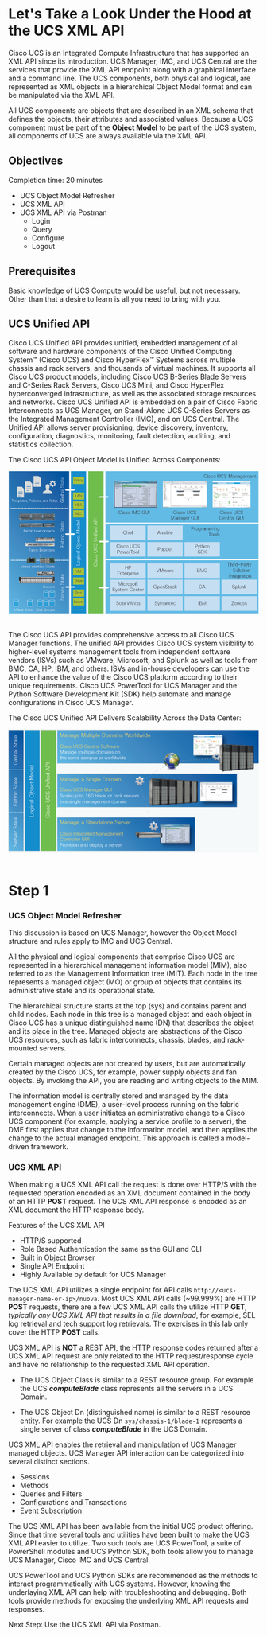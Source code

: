 # Let's Take a Look Under the Hood at the UCS XML API

Cisco UCS is an Integrated Compute Infrastructure that has supported an XML API since its introduction. UCS Manager, IMC, and UCS Central are the services that provide the XML API endpoint along with a graphical interface and a command line. The UCS components, both physical and logical, are represented as XML objects in a hierarchical Object Model format and can be manipulated via the XML API.

All UCS components are objects that are described in an XML schema that defines the objects, their attributes and associated values. Because a UCS component must be part of the **Object Model** to be part of the UCS system, all components of UCS are always available via the XML API.

## Objectives

Completion time: 20 minutes

  - UCS Object Model Refresher
  - UCS XML API
  - UCS XML API via Postman
    - Login
    - Query
    - Configure
    - Logout

## Prerequisites

Basic knowledge of UCS Compute would be useful, but not necessary. Other than that a desire to learn is all you need to bring with you.

## UCS Unified API

Cisco UCS Unified API provides unified, embedded management of all software and hardware components of the Cisco Unified Computing System™ (Cisco UCS) and Cisco HyperFlex™ Systems across multiple chassis and rack servers, and thousands of virtual machines. It supports all Cisco UCS product models, including Cisco UCS B-Series Blade Servers and C-Series Rack Servers, Cisco UCS Mini, and Cisco HyperFlex hyperconverged infrastructure, as well as the associated storage resources and networks. Cisco UCS Unified API is embedded on a pair of Cisco Fabric Interconnects as UCS Manager, on Stand-Alone UCS C-Series Servers as the Integrated Management Controller (IMC), and on UCS Central. The Unified API allows server provisioning, device discovery, inventory, configuration, diagnostics, monitoring, fault detection, auditing, and statistics collection.

The Cisco UCS API Object Model is Unified Across Components:

  ![](assets/images/image-01.jpg)<br/><br/>

  <!--![](assets/images/image-01.jpg)<br/><br/>-->

The Cisco UCS API provides comprehensive access to all Cisco UCS Manager functions. The unified API provides Cisco UCS system visibility to higher-level systems management tools from independent software vendors (ISVs) such as VMware, Microsoft, and Splunk as well as tools from BMC, CA, HP, IBM, and others. ISVs and in-house developers can use the API to enhance the value of the Cisco UCS platform according to their unique requirements. Cisco UCS PowerTool for UCS Manager and the Python Software Development Kit (SDK) help automate and manage configurations in Cisco UCS Manager.

The Cisco UCS Unified API Delivers Scalability Across the Data Center:

  ![](assets/images/image-02.jpg)<br/><br/>

  <!--![](assets/images/image-02.jpg)<br/><br/>-->

# Step 1

### UCS Object Model Refresher

This discussion is based on UCS Manager, however the Object Model structure and rules apply to IMC and UCS Central.

All the physical and logical components that comprise Cisco UCS are represented in a hierarchical management information model (MIM), also referred to as the Management Information tree (MIT). Each node in the tree represents a managed object (MO) or group of objects that contains its administrative state and its operational state.

The hierarchical structure starts at the top (sys) and contains parent and child nodes. Each node in this tree is a managed object and each object in Cisco UCS has a unique distinguished name (DN) that describes the object and its place in the tree. Managed objects are abstractions of the Cisco UCS resources, such as fabric interconnects, chassis, blades, and rack-mounted servers.

Certain managed objects are not created by users, but are automatically created by the Cisco UCS, for example, power supply objects and fan objects. By invoking the API, you are reading and writing objects to the MIM.

The information model is centrally stored and managed by the data management engine (DME), a user-level process running on the fabric interconnects. When a user initiates an administrative change to a Cisco UCS component (for example, applying a service profile to a server), the DME first applies that change to the information model, and then applies the change to the actual managed endpoint. This approach is called a model-driven framework.


### UCS XML API

When making a UCS XML API call the request is done over HTTP/S with the requested operation encoded as an XML document contained in the body of an HTTP **POST** request.  The UCS XML API response is encoded as an XML document the HTTP response body.

Features of the UCS XML API
  - HTTP/S supported
  - Role Based Authentication the same as the GUI and CLI
  - Built in Object Browser
  - Single API Endpoint
  - Highly Available by default for UCS Manager

The UCS XML API utilizes a single endpoint for API calls `http://<ucs-manager-name-or-ip>/nuova`. Most UCS XML API calls (~99.999%) are HTTP **POST** requests, there are a few UCS XML API calls the utilize HTTP **GET**, *typically any UCS XML API that results in a file download*, for example, SEL log retrieval and tech support log retrievals. The exercises in this lab only cover the HTTP **POST** calls.

UCS XML API is **NOT** a REST API, the HTTP response codes returned after a UCS XML API request are only related to the HTTP request/response cycle and have no relationship to the requested XML API operation.

  - The UCS Object Class is similar to a REST resource group. For example the UCS ***computeBlade*** class represents all the servers in a UCS Domain.

  - The UCS Object Dn (distinguished name) is similar to a REST resource entity. For example the UCS Dn `sys/chassis-1/blade-1` represents a single server of class ***computeBlade*** in the UCS Domain.

UCS XML API enables the retrieval and manipulation of UCS Manager managed objects. UCS Manager API interaction can be categorized into several distinct sections.
  - Sessions
  - Methods
  - Queries and Filters
  - Configurations and Transactions
  - Event Subscription

The UCS XML API has been available from the initial UCS product offering. Since that time several tools and utilities have been built to make the UCS XML API easier to utilize. Two such tools are UCS PowerTool, a suite of PowerShell modules and UCS Python SDK, both tools allow you to manage UCS Manager, Cisco IMC and UCS Central.

UCS PowerTool and UCS Python SDKs are recommended as the methods to interact programmatically with UCS systems. However, knowing the underlaying XML API can help with troubleshooting and debugging. Both tools provide methods for exposing the underlying XML API requests and responses.

Next Step: Use the UCS XML API via Postman.
